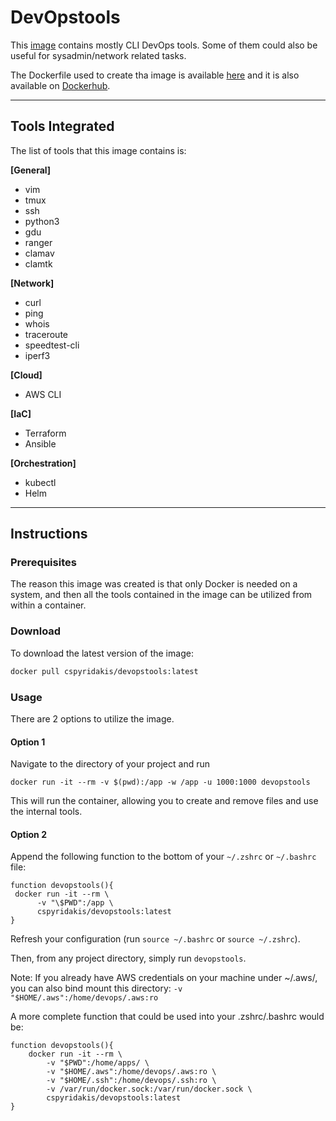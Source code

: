 # DevOpstools

This [image](./devops-tools.Dockerfile) contains mostly CLI DevOps tools. Some of them could also be useful for sysadmin/network related tasks.

The Dockerfile used to create tha image is available [here](./devops-tools.Dockerfile) and it is also available on [Dockerhub](https://hub.docker.com/repository/docker/cspyridakis/devopstools/general).

---

## Tools Integrated

The list of tools that this image contains is:

**[General]**
- vim
- tmux
- ssh
- python3
- gdu
- ranger
- clamav
- clamtk

**[Network]**
- curl
- ping
- whois
- traceroute
- speedtest-cli
- iperf3

**[Cloud]**
- AWS CLI

**[IaC]**
- Terraform
- Ansible

**[Orchestration]**
- kubectl
- Helm

---

## Instructions

### Prerequisites
The reason this image was created is that only Docker is needed on a system, and then all the tools contained in the image can be utilized from within a container.

### Download
To download the latest version of the image:
```bash
docker pull cspyridakis/devopstools:latest
```

### Usage
There are 2 options to utilize the image.

#### Option 1
Navigate to the directory of your project and run
```
docker run -it --rm -v $(pwd):/app -w /app -u 1000:1000 devopstools
```

This will run the container, allowing you to create and remove files and use the internal tools.

#### Option 2
Append the following function to the bottom of your `~/.zshrc` or `~/.bashrc` file:
```
function devopstools(){
 docker run -it --rm \
      -v "\$PWD":/app \
      cspyridakis/devopstools:latest
}
```

Refresh your configuration (run `source ~/.bashrc` or `source ~/.zshrc`).

Then, from any project directory, simply run `devopstools`.

Note: If you already have AWS credentials on your machine under ~/.aws/, you can also bind mount this directory:
`-v "$HOME/.aws":/home/devops/.aws:ro`

A more complete function that could be used into your .zshrc/.bashrc would be:
```
function devopstools(){
    docker run -it --rm \
        -v "$PWD":/home/apps/ \
        -v "$HOME/.aws":/home/devops/.aws:ro \
        -v "$HOME/.ssh":/home/devops/.ssh:ro \
        -v /var/run/docker.sock:/var/run/docker.sock \
        cspyridakis/devopstools:latest
}
```